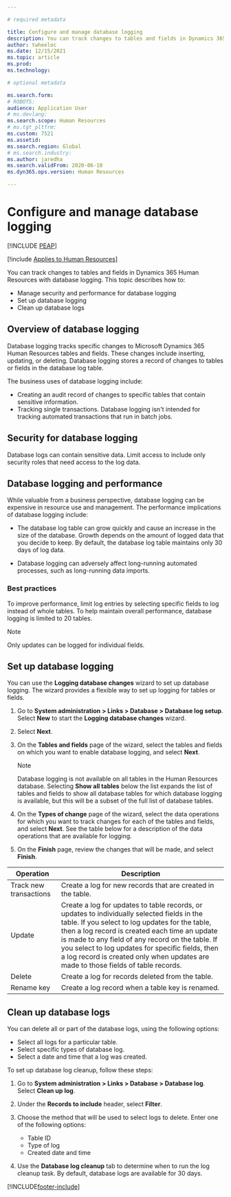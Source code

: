 ```yaml
---

# required metadata

title: Configure and manage database logging
description: You can track changes to tables and fields in Dynamics 365 Human Resources with database logging.
author: twheeloc
ms.date: 12/15/2021
ms.topic: article
ms.prod: 
ms.technology: 

# optional metadata

ms.search.form: 
# ROBOTS: 
audience: Application User
# ms.devlang: 
ms.search.scope: Human Resources
# ms.tgt_pltfrm: 
ms.custom: 7521
ms.assetid: 
ms.search.region: Global
# ms.search.industry: 
ms.author: jaredha
ms.search.validFrom: 2020-06-10
ms.dyn365.ops.version: Human Resources

---
```


# Configure and manage database logging


[!INCLUDE [PEAP](../includes/peap-2.md)]

[!include [Applies to Human Resources](../includes/applies-to-hr.md)]

You can track changes to tables and fields in Dynamics 365 Human Resources with database logging. This topic describes how to:

- Manage security and performance for database logging
- Set up database logging
- Clean up database logs

## Overview of database logging

Database logging tracks specific changes to Microsoft Dynamics 365 Human Resources tables and fields. These changes include inserting, updating, or deleting. Database logging stores a record of changes to tables or fields in the database log table.

The business uses of database logging include:

- Creating an audit record of changes to specific tables that contain sensitive information.
- Tracking single transactions. Database logging isn't intended for tracking automated transactions that run in batch jobs.

## Security for database logging

Database logs can contain sensitive data. Limit access to include only security roles that need access to the log data.

## Database logging and performance

While valuable from a business perspective, database logging can be expensive in resource use and management. The performance implications of database logging include:

- The database log table can grow quickly and cause an increase in the size of the database. Growth depends on the amount of logged data that you decide to keep. By default, the database log table maintains only 30 days of log data. 

- Database logging can adversely affect long-running automated processes, such as long-running data imports.

### Best practices

To improve performance, limit log entries by selecting specific fields to log instead of whole tables. To help maintain overall performance, database logging is limited to 20 tables.

> [!NOTE]
> Only updates can be logged for individual fields.

## Set up database logging

You can use the **Logging database changes** wizard to set up database logging. The wizard provides a flexible way to set up logging for tables or fields.

1. Go to **System administration > Links > Database > Database log setup**. Select **New** to start the **Logging database changes** wizard.
2. Select **Next**. 
3. On the **Tables and fields** page of the wizard, select the tables and fields on which you want to enable database logging, and select **Next**.

   > [!Note]
   > Database logging is not available on all tables in the Human Resources database. Selecting **Show all tables** below the list expands the list of tables and fields to show all database tables for which database logging is available, but this will be a subset of the full list of database tables.

4. On the **Types of change** page of the wizard, select the data operations for which you want to track changes for each of the tables and fields, and select **Next**. See the table below for a description of the data operations that are available for logging.
5. On the **Finish** page, review the changes that will be made, and select **Finish**.

| Operation | Description |
| -- | -- |
| Track new transactions | Create a log for new records that are created in the table. |
| Update | Create a log for updates to table records, or updates to individually selected fields in the table. If you select to log updates for the table, then a log record is created each time an update is made to any field of any record on the table. If you select to log updates for specific fields, then a log record is created only when updates are made to those fields of table records. |
| Delete | Create a log for records deleted from the table. |
| Rename key | Create a log record when a table key is renamed. |


## Clean up database logs

You can delete all or part of the database logs, using the following options:

- Select all logs for a particular table.
- Select specific types of database log.
- Select a date and time that a log was created.

To set up database log cleanup, follow these steps: 

1. Go to **System administration > Links > Database > Database log**. Select **Clean up log**.
2. Under the **Records to include** header, select **Filter**.
3. Choose the method that will be used to select logs to delete. Enter one of the following options:

   - Table ID
   - Type of log
   - Created date and time

4. Use the **Database log cleanup** tab to determine when to run the log cleanup task. By default, database logs are available for 30 days.


[!INCLUDE[footer-include](../includes/footer-banner.md)]
